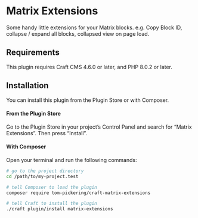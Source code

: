 # Matrix Extensions

Some handy little extensions for your Matrix blocks. e.g. Copy Block ID, collapse / expand all blocks, collapsed view on page load.

## Requirements

This plugin requires Craft CMS 4.6.0 or later, and PHP 8.0.2 or later.

## Installation

You can install this plugin from the Plugin Store or with Composer.

#### From the Plugin Store

Go to the Plugin Store in your project’s Control Panel and search for “Matrix Extensions”. Then press “Install”.

#### With Composer

Open your terminal and run the following commands:

```bash
# go to the project directory
cd /path/to/my-project.test

# tell Composer to load the plugin
composer require tom-pickering/craft-matrix-extensions

# tell Craft to install the plugin
./craft plugin/install matrix-extensions
```
